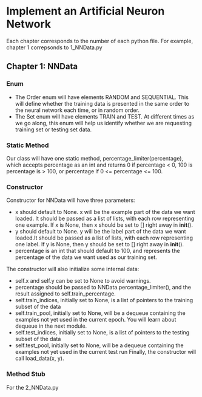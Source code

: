 # Implement an Artificial Neuron Network
Each chapter corresponds to the number of each python file. For example, chapter 1 correpsonds to 1_NNData.py

## Chapter 1: NNData

### Enum
- The Order enum will have elements RANDOM and SEQUENTIAL.  This will define whether the training data is presented in the same order to the neural network each time, or in random order.
- The Set enum will have elements TRAIN and TEST.  At different times as we go along, this enum will help us identify whether we are requesting training set or testing set data.

### Static Method
Our class will have one static method, percentage_limiter(percentage), which accepts percentage as an int and returns 0 if percentage < 0, 100 is percentage is > 100, or percentage if 0 <= percentage <= 100.

### Constructor

Constructor for NNData will have three parameters:

- x should default to None.  x will be the example part of the data we want loaded.  It should be passed as a list of lists, with each row representing one example.  If x is None, then x should be set to [] right away in __init__().  
- y should default to None.  y will be the label part of the data we want loaded.It should be passed as a list of lists, with each row representing one label.  If y is None, then y should be set to [] right away in __init__().  
- percentage is an int that should default to 100, and represents the percentage of the data we want used as our training set.

The constructor will also initialize some internal data:

- self.x and self.y can be set to None to avoid warnings.
- percentage should be passed to NNData.percentage_limiter(), and the result assigned to self.train_percentage.
- self.train_indices, initially set to None, is a list of pointers to the training subset of the data
- self.train_pool, initially set to None, will be a dequeue containing the examples not yet used in the current epoch.  You will learn about dequeue in the next module.
- self.test_indices, initially set to None, is a list of pointers to the testing subset of the data
- self.test_pool, initially set to None, will be a dequeue containing the examples not yet used in the current test run
Finally, the constructor will call load_data(x, y).

### Method Stub
For the 2_NNData.py
